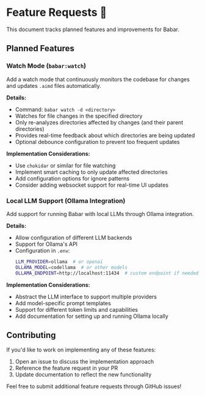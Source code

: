 # Feature Requests 🐘

This document tracks planned features and improvements for Babar.

## Planned Features

### Watch Mode (`babar:watch`)

Add a watch mode that continuously monitors the codebase for changes and updates `.aimd` files automatically.

**Details:**

- Command: `babar watch -d <directory>`
- Watches for file changes in the specified directory
- Only re-analyzes directories affected by changes (and their parent directories)
- Provides real-time feedback about which directories are being updated
- Optional debounce configuration to prevent too frequent updates

**Implementation Considerations:**

- Use `chokidar` or similar for file watching
- Implement smart caching to only update affected directories
- Add configuration options for ignore patterns
- Consider adding websocket support for real-time UI updates

### Local LLM Support (Ollama Integration)

Add support for running Babar with local LLMs through Ollama integration.

**Details:**

- Allow configuration of different LLM backends
- Support for Ollama's API
- Configuration in `.env`:
  ```bash
  LLM_PROVIDER=ollama  # or openai
  OLLAMA_MODEL=codellama  # or other models
  OLLAMA_ENDPOINT=http://localhost:11434  # custom endpoint if needed
  ```

**Implementation Considerations:**

- Abstract the LLM interface to support multiple providers
- Add model-specific prompt templates
- Support for different token limits and capabilities
- Add documentation for setting up and running Ollama locally

## Contributing

If you'd like to work on implementing any of these features:

1. Open an issue to discuss the implementation approach
2. Reference the feature request in your PR
3. Update documentation to reflect the new functionality

Feel free to submit additional feature requests through GitHub issues!
